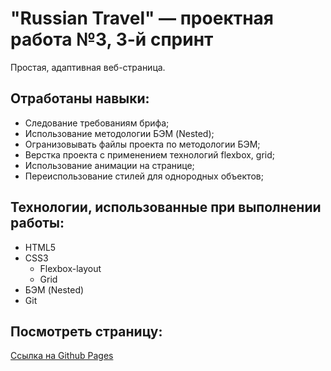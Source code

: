 # "Russian Travel" — проектная работа №3, 3-й спринт

Простая, адаптивная веб-страница.

## Отработаны навыки:
* Следование требованиям брифа;
* Использование методологии БЭМ (Nested);
* Огранизовывать файлы проекта по методологии БЭМ;
* Верстка проекта с применением технологий flexbox, grid;
* Использование анимации на странице;
* Переиспользование стилей для однородных объектов;

## Технологии, использованные при выполнении работы:
* HTML5
* CSS3
  * Flexbox-layout
  * Grid
* БЭМ (Nested)
* Git

## Посмотреть страницу:
[Ссылка на Github Pages](https://mrkbid.github.io/russian-travel/)
